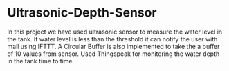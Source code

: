 # Ultrasonic-Depth-Sensor
In this project we have used ultrasonic sensor to measure the water level in the tank.
If water level is less than the threshold it can notify the user with mail using IFTTT.
A Circular Buffer is also implemented to take the a buffer of 10 values from sensor.
Used Thingspeak for monitering the water depth in the tank time to time.

